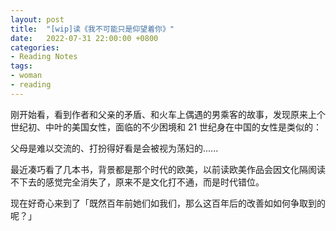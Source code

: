 ```yaml
---
layout: post
title:  "[wip]读《我不可能只是仰望着你》"
date:   2022-07-31 22:00:00 +0800
categories: 
- Reading Notes
tags:
- woman
- reading
---
```

刚开始看，看到作者和父亲的矛盾、和火车上偶遇的男乘客的故事，发现原来上个世纪初、中叶的美国女性，面临的不少困境和 21 世纪身在中国的女性是类似的：

父母是难以交流的、打扮得好看是会被视为荡妇的......

最近凑巧看了几本书，背景都是那个时代的欧美，以前读欧美作品会因文化隔阂读不下去的感觉完全消失了，原来不是文化打不通，而是时代错位。

现在好奇心来到了「既然百年前她们如我们，那么这百年后的改善如如何争取到的呢？」



